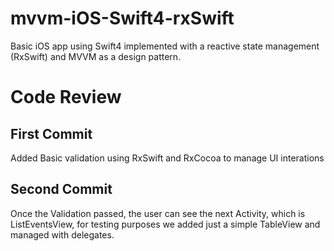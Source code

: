 # mvvm-iOS-Swift4-rxSwift
Basic iOS app using Swift4 implemented with a reactive state management (RxSwift) and MVVM as a design pattern.

# Code Review

## First Commit 

Added Basic validation using RxSwift and RxCocoa to manage UI interations

## Second Commit

Once the Validation passed, the user can see the next Activity, which is ListEventsView, for testing purposes we added just
a simple TableView and managed with delegates.

